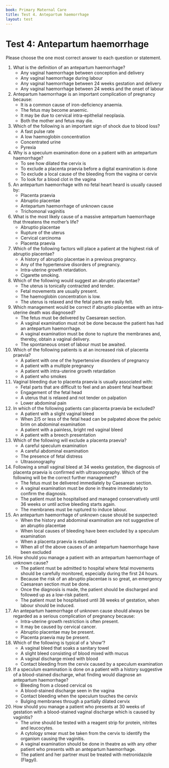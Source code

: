 ```yaml
---
book: Primary Maternal Care
title: Test 4. Antepartum haemorrhage
layout: test
---
```


# Test 4: Antepartum haemorrhage

Please choose the one most correct answer to each question or statement.

1.	What is the definition of an antepartum haemorrhage?
	-	Any vaginal haemorrhage between conception and delivery
	-	Any vaginal haemorrhage during labour
	+	Any vaginal haemorrhage between 24 weeks gestation and delivery
	-	Any vaginal haemorrhage between 24 weeks and the onset of labour
2.	Antepartum haemorrhage is an important complication of pregnancy because:
	-	It is a common cause of iron-deficiency anaemia.
	-	The fetus may become anaemic.
	-	It may be due to cervical intra-epithelial neoplasia.
	+	Both the mother and fetus may die.
3.	Which of the following is an important sign of shock due to blood loss?
	+	A fast pulse rate
	-	A low haemoglobin concentration
	-	Concentrated urine
	-	Pyrexia
4.	Why is a speculum examination done on a patient with an antepartum haemorrhage?
	-	To see how dilated the cervix is
	-	To exclude a placenta praevia before a digital examination is done
	+	To exclude a local cause of the bleeding from the vagina or cervix
	-	To look for a blood clot in the vagina
5.	An antepartum haemorrhage with no fetal heart heard is usually caused by:
	-	Placenta praevia
	+	Abruptio placentae
	-	Antepartum haemorrhage of unknown cause
	-	Trichomonal vaginitis
6.	What is the most likely cause of a massive antepartum haemorrhage that threatens the mother’s life?
	-	Abruptio placentae
	-	Rupture of the uterus
	-	Cervical carcinoma
	+	Placenta praevia
7.	Which of the following factors will place a patient at the highest risk of abruptio placentae? 
	+	A history of abruptio placentae in a previous pregnancy.
	-	Any of the hypertensive disorders of pregnancy.
	-	Intra-uterine growth retardation.
	-	Cigarette smoking.
8.	Which of the following would suggest an abruptio placentae?
	+	The uterus is tonically contracted and tender.
	-	Fetal movements are usually present.
	-	The haemoglobin concentration is low.
	-	The uterus is relaxed and the fetal parts are easily felt.
9.	Which management would be correct if abruptio placentae with an intra-uterine death was diagnosed?
	-	The fetus must be delivered by Caesarean section.
	-	A vaginal examination must not be done because the patient has had an antepartum haemorrhage.
	+	A vaginal examination must be done to rupture the membranes and, thereby, obtain a vaginal delivery.
	-	The spontaneous onset of labour must be awaited.
10.	Which of the following patients is at an increased risk of placenta praevia?
	-	A patient with one of the hypertensive disorders of pregnancy
	+	A patient with a multiple pregnancy
	-	A patient with intra-uterine growth retardation
	-	A patient who smokes
11.	Vaginal bleeding due to placenta praevia is usually associated with:
	-	Fetal parts that are difficult to feel and an absent fetal heartbeat
	-	Engagement of the fetal head
	+	A uterus that is relaxed and not tender on palpation
	-	Lower abdominal pain
12.	In which of the following patients can placenta praevia be excluded?
	-	A patient with a slight vaginal bleed
	+	When 2/5 or less of the fetal head can be palpated above the pelvic brim on abdominal examination
	-	A patient with a painless, bright red vaginal bleed
	-	A patient with a breech presentation
13.	Which of the following will exclude a placenta praevia?
	-	A careful speculum examination
	-	A careful abdominal examination
	-	The presence of fetal distress
	+	Ultrasonography
14.	Following a small vaginal bleed at 34 weeks gestation, the diagnosis of placenta praevia is confirmed with ultrasonography. Which of the following will be the correct further management?
	-	The fetus must be delivered immediately by Caesarean section.
	-	A vaginal examination must be done in theatre immediately to confirm the diagnosis.
	+	The patient must be hospitalised and managed conservatively until 36 weeks or until active bleeding starts again.
	-	The membranes must be ruptured to induce labour.
15.	An antepartum haemorrhage of unknown cause should be suspected:
	-	When the history and abdominal examination are not suggestive of an abruptio placentae
	-	When local causes of bleeding have been excluded by a speculum examination
	-	When a placenta praevia is excluded
	+	When all of the above causes of an antepartum haemorrhage have been excluded
16.	How should you manage a patient with an antepartum haemorrhage of unknown cause?
	+	The patient must be admitted to hospital where fetal movements should be carefully monitored, especially during the first 24 hours.
	-	Because the risk of an abruptio placentae is so great, an emergency Caesarean section must be done.
	-	Once the diagnosis is made, the patient should be discharged and followed up as a low-risk patient.
	-	The patient must be hospitalised until 38 weeks of gestation, when labour should be induced.
17.	An antepartum haemorrhage of unknown cause should always be regarded as a serious complication of pregnancy because:
	-	Intra-uterine growth restriction is often present.
	-	It may be caused by cervical cancer.
	+	Abruptio placentae may be present.
	-	Placenta praevia may be present.
18.	Which of the following is typical of a ‘show’?
	-	A vaginal bleed that soaks a sanitary towel
	+	A slight bleed consisting of blood mixed with mucus
	-	A vaginal discharge mixed with blood
	-	Contact bleeding from the cervix caused by a speculum examination
19.	If a speculum examination is done on a patient with a history suggestive of a blood-stained discharge, what finding would diagnose an antepartum haemorrhage?
	-	Bleeding from a closed cervical os
	-	A blood-stained discharge seen in the vagina
	-	Contact bleeding when the speculum touches the cervix
	+	Bulging membranes through a partially dilated cervix
20.	How should you manage a patient who presents at 30 weeks of gestation with a blood-stained vaginal discharge which is caused by vaginitis?
	-	The urine should be tested with a reagent strip for protein, nitrites and leucocytes.
	-	A cytology smear must be taken from the cervix to identify the organism causing the vaginitis.
	-	A vaginal examination should be done in theatre as with any other patient who presents with an antepartum haemorrhage.
	+	The patient and her partner must be treated with metronidazole (Flagyl).

